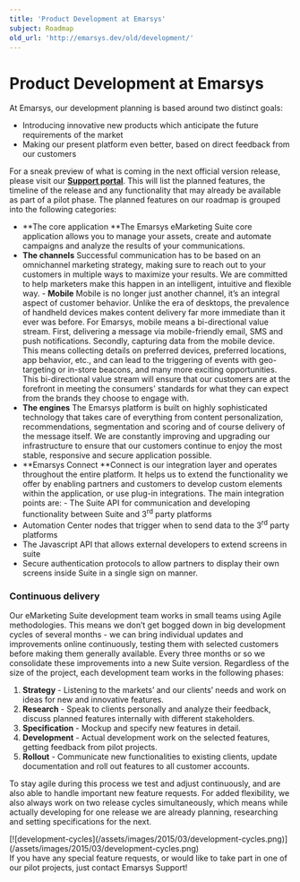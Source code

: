 ```yaml
---
title: 'Product Development at Emarsys'
subject: Roadmap
old_url: 'http://emarsys.dev/old/development/'
---
```


Product Development at Emarsys
==============================

 At Emarsys, our development planning is based around two distinct goals:

- Introducing innovative new products which anticipate the future requirements of the market
- Making our present platform even better, based on direct feedback from our customers

 For a sneak preview of what is coming in the next official version release, please visit our [**Support portal**](https://help.emarsys.com/). This will list the planned features, the timeline of the release and any functionality that may already be available as part of a pilot phase. The planned features on our roadmap is grouped into the following categories:

- **The core application **The Emarsys eMarketing Suite core application allows you to manage your assets, create and automate campaigns and analyze the results of your communications.
- **The channels** Successful communication has to be based on an omnichannel marketing strategy, making sure to reach out to your customers in multiple ways to maximize your results. We are committed to help marketers make this happen in an intelligent, intuitive and flexible way. - **Mobile** Mobile is no longer just another channel, it’s an integral aspect of customer behavior. Unlike the era of desktops, the prevalence of handheld devices makes content delivery far more immediate than it ever was before. For Emarsys, mobile means a bi-directional value stream. First, delivering a message via mobile-friendly email, SMS and push notifications. Secondly, capturing data from the mobile device. This means collecting details on preferred devices, preferred locations, app behavior, etc., and can lead to the triggering of events with geo-targeting or in-store beacons, and many more exciting opportunities. This bi-directional value stream will ensure that our customers are at the forefront in meeting the consumers' standards for what they can expect from the brands they choose to engage with.
- **The engines** The Emarsys platform is built on highly sophisticated technology that takes care of everything from content personalization, recommendations, segmentation and scoring and of course delivery of the message itself. We are constantly improving and upgrading our infrastructure to ensure that our customers continue to enjoy the most stable, responsive and secure application possible.
- **Emarsys Connect **Connect is our integration layer and operates throughout the entire platform. It helps us to extend the functionality we offer by enabling partners and customers to develop custom elements within the application, or use plug-in integrations. The main integration points are: - The Suite API for communication and developing functionality between Suite and 3<sup>rd</sup> party platforms
- Automation Center nodes that trigger when to send data to the 3<sup>rd</sup> party platforms
- The Javascript API that allows external developers to extend screens in suite
- Secure authentication protocols to allow partners to display their own screens inside Suite in a single sign on manner.

### Continuous delivery

 Our eMarketing Suite development team works in small teams using Agile methodologies. This means we don’t get bogged down in big development cycles of several months - we can bring individual updates and improvements online continuously, testing them with selected customers before making them generally available. Every three months or so we consolidate these improvements into a new Suite version. Regardless of the size of the project, each development team works in the following phases:

1. **Strategy** - Listening to the markets’ and our clients’ needs and work on ideas for new and innovative features.
2. **Research** - Speak to clients personally and analyze their feedback, discuss planned features internally with different stakeholders.
3. **Specification** - Mockup and specify new features in detail.
4. **Development** - Actual development work on the selected features, getting feedback from pilot projects.
5. **Rollout** - Communicate new functionalities to existing clients, update documentation and roll out features to all customer accounts.

 To stay agile during this process we test and adjust continuously, and are also able to handle important new feature requests. For added flexibility, we also always work on two release cycles simultaneously, which means while actually developing for one release we are already planning, researching and setting specifications for the next.

<div class="row">[![development-cycles](/assets/images/2015/03/development-cycles.png)](/assets/images/2015/03/development-cycles.png)</div> If you have any special feature requests, or would like to take part in one of our pilot projects, just contact Emarsys Support!  